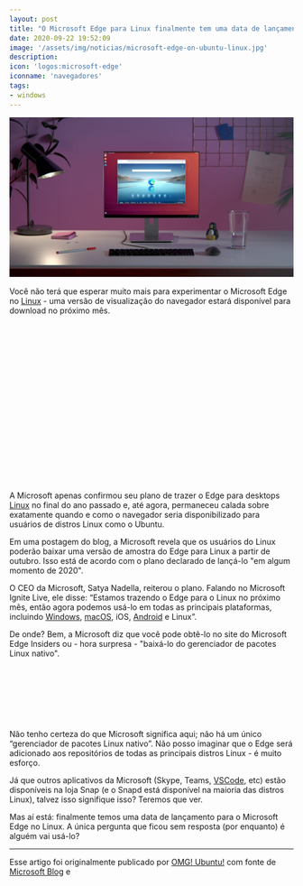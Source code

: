 ```yaml
---
layout: post
title: "O Microsoft Edge para Linux finalmente tem uma data de lançamento"
date: 2020-09-22 19:52:09
image: '/assets/img/noticias/microsoft-edge-on-ubuntu-linux.jpg'
description:
icon: 'logos:microsoft-edge'
iconname: 'navegadores'
tags:
- windows
---
```


![O Microsoft Edge para Linux finalmente tem uma data de lançamento](/assets/img/noticias/microsoft-edge-on-ubuntu-linux.jpg)

Você não terá que esperar muito mais para experimentar o Microsoft Edge no [Linux](https://terminalroot.com.br/tags#linux) - uma versão de visualização do navegador estará disponível para download no próximo mês.

<!-- QUADRADO -->
<script async src="//pagead2.googlesyndication.com/pagead/js/adsbygoogle.js"></script>
<ins class="adsbygoogle"
style="display:inline-block;width:336px;height:280px"
data-ad-client="ca-pub-2838251107855362"
data-ad-slot="5351066970"></ins>
<script>
(adsbygoogle = window.adsbygoogle || []).push({});
</script>

A Microsoft apenas confirmou seu plano de trazer o Edge para desktops [Linux](https://terminalroot.com.br/linux/) no final do ano passado e, até agora, permaneceu calada sobre exatamente quando e como o navegador seria disponibilizado para usuários de distros Linux como o Ubuntu.

Em uma postagem do blog, a Microsoft revela que os usuários do Linux poderão baixar uma versão de amostra do Edge para Linux a partir de outubro. Isso está de acordo com o plano declarado de lançá-lo "em algum momento de 2020".

O CEO da Microsoft, Satya Nadella, reiterou o plano. Falando no Microsoft Ignite Live, ele disse: “Estamos trazendo o Edge para o Linux no próximo mês, então agora podemos usá-lo em todas as principais plataformas, incluindo [Windows](https://terminalroot.com.br/tags#windows), [macOS](https://terminalroot.com.br/macos), iOS, [Android](https://terminalroot.com.br/tags#android) e Linux”.

De onde? Bem, a Microsoft diz que você pode obtê-lo no site do Microsoft Edge Insiders ou - hora surpresa - "baixá-lo do gerenciador de pacotes Linux nativo".

<!-- MINI ANÚNCIO -->
<script async src="//pagead2.googlesyndication.com/pagead/js/adsbygoogle.js"></script>
<!-- Games Root -->
<ins class="adsbygoogle"
style="display:inline-block;width:730px;height:95px"
data-ad-client="ca-pub-2838251107855362"
data-ad-slot="5351066970"></ins>
<script>
(adsbygoogle = window.adsbygoogle || []).push({});
</script>

Não tenho certeza do que Microsoft significa aqui; não há um único “gerenciador de pacotes Linux nativo”. Não posso imaginar que o Edge será adicionado aos repositórios de todas as principais distros Linux - é muito esforço.

Já que outros aplicativos da Microsoft (Skype, Teams, [VSCode](https://terminalroot.com.br/2020/01/instale-essa-extensao-do-vs-code-para-comentar-blocos-em-ascii.html), etc) estão disponíveis na loja Snap (e o Snapd está disponível na maioria das distros Linux), talvez isso signifique isso? Teremos que ver.

Mas aí está: finalmente temos uma data de lançamento para o Microsoft Edge no Linux. A única pergunta que ficou sem resposta (por enquanto) é alguém vai usá-lo?

---

<!-- RETANGULO LARGO -->
<script async src="https://pagead2.googlesyndication.com/pagead/js/adsbygoogle.js"></script>
<!-- Informat -->
<ins class="adsbygoogle"
style="display:block"
data-ad-client="ca-pub-2838251107855362"
data-ad-slot="2327980059"
data-ad-format="auto"
data-full-width-responsive="true"></ins>
<script>
(adsbygoogle = window.adsbygoogle || []).push({});
</script>

Esse artigo foi originalmente publicado por [OMG! Ubuntu!](https://www.omgubuntu.co.uk/2020/09/microsoft-edge-linux-preview-october) com fonte de [Microsoft Blog](https://blogs.windows.com/windowsexperience/2020/09/22/whats-new-in-web-experiences-ignite-2020-need-to-secure-your-remote-workers-choose-microsoft-edge-as-your-browser-for-business/) e 

